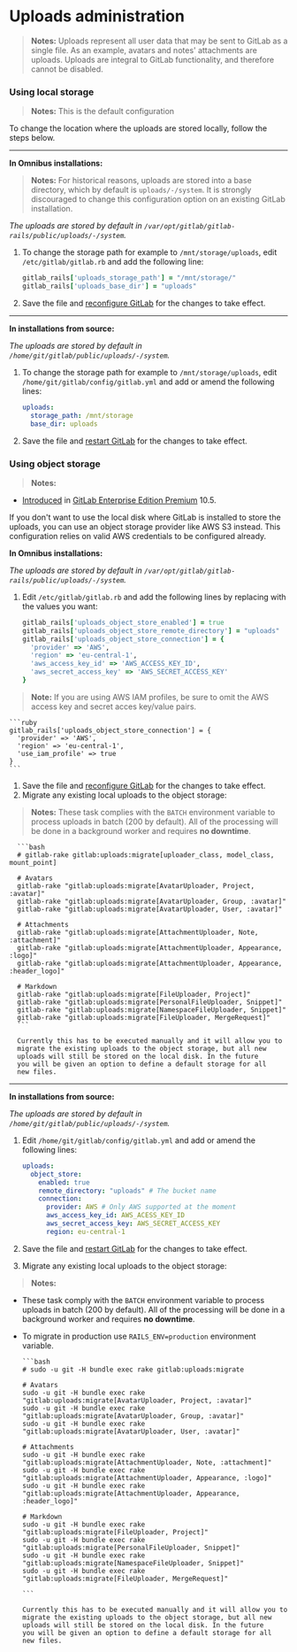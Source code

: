 # Uploads administration

>**Notes:**
Uploads represent all user data that may be sent to GitLab as a single file. As an example, avatars and notes' attachments are uploads. Uploads are integral to GitLab functionality, and therefore cannot be disabled.

### Using local storage

>**Notes:**
This is the default configuration

To change the location where the uploads are stored locally, follow the steps
below.

---

**In Omnibus installations:**

>**Notes:**
For historical reasons, uploads are stored into a base directory, which by default is `uploads/-/system`. It is strongly discouraged to change this configuration option on an existing GitLab installation.

_The uploads are stored by default in `/var/opt/gitlab/gitlab-rails/public/uploads/-/system`._

1. To change the storage path for example to `/mnt/storage/uploads`, edit
   `/etc/gitlab/gitlab.rb` and add the following line:

    ```ruby
    gitlab_rails['uploads_storage_path'] = "/mnt/storage/"
	gitlab_rails['uploads_base_dir'] = "uploads"
    ```

1. Save the file and [reconfigure GitLab][] for the changes to take effect.

---

**In installations from source:**

_The uploads are stored by default in
`/home/git/gitlab/public/uploads/-/system`._

1. To change the storage path for example to `/mnt/storage/uploads`, edit
   `/home/git/gitlab/config/gitlab.yml` and add or amend the following lines:

    ```yaml
	uploads:
	  storage_path: /mnt/storage
	  base_dir: uploads
    ```

1. Save the file and [restart GitLab][] for the changes to take effect.

### Using object storage

>**Notes:**
- [Introduced][ee-3867] in [GitLab Enterprise Edition Premium][eep] 10.5.

If you don't want to use the local disk where GitLab is installed to store the
uploads, you can use an object storage provider like AWS S3 instead.
This configuration relies on valid AWS credentials to be configured already.

**In Omnibus installations:**

_The uploads are stored by default in
`/var/opt/gitlab/gitlab-rails/public/uploads/-/system`._

1. Edit `/etc/gitlab/gitlab.rb` and add the following lines by replacing with
   the values you want:

    ```ruby
    gitlab_rails['uploads_object_store_enabled'] = true
    gitlab_rails['uploads_object_store_remote_directory'] = "uploads"
    gitlab_rails['uploads_object_store_connection'] = {
      'provider' => 'AWS',
      'region' => 'eu-central-1',
      'aws_access_key_id' => 'AWS_ACCESS_KEY_ID',
      'aws_secret_access_key' => 'AWS_SECRET_ACCESS_KEY'
    }
    ```

>**Note:**
If you are using AWS IAM profiles, be sure to omit the AWS access key and secret acces key/value pairs.

    ```ruby
    gitlab_rails['uploads_object_store_connection'] = {
      'provider' => 'AWS',
      'region' => 'eu-central-1',
      'use_iam_profile' => true
    }
    ```

1. Save the file and [reconfigure GitLab][] for the changes to take effect.
1. Migrate any existing local uploads to the object storage:

>**Notes:**
These task complies with the `BATCH` environment variable to process uploads in batch (200 by default). All of the processing will be done in a background worker and requires **no downtime**.

      ```bash
      # gitlab-rake gitlab:uploads:migrate[uploader_class, model_class, mount_point]
	  
	  # Avatars
	  gitlab-rake "gitlab:uploads:migrate[AvatarUploader, Project, :avatar]"
	  gitlab-rake "gitlab:uploads:migrate[AvatarUploader, Group, :avatar]"
	  gitlab-rake "gitlab:uploads:migrate[AvatarUploader, User, :avatar]"

      # Attachments
	  gitlab-rake "gitlab:uploads:migrate[AttachmentUploader, Note, :attachment]"
	  gitlab-rake "gitlab:uploads:migrate[AttachmentUploader, Appearance, :logo]"
	  gitlab-rake "gitlab:uploads:migrate[AttachmentUploader, Appearance, :header_logo]"

      # Markdown
	  gitlab-rake "gitlab:uploads:migrate[FileUploader, Project]"
	  gitlab-rake "gitlab:uploads:migrate[PersonalFileUploader, Snippet]"
	  gitlab-rake "gitlab:uploads:migrate[NamespaceFileUploader, Snippet]"
	  gitlab-rake "gitlab:uploads:migrate[FileUploader, MergeRequest]"
      ```

      Currently this has to be executed manually and it will allow you to
      migrate the existing uploads to the object storage, but all new
      uploads will still be stored on the local disk. In the future
      you will be given an option to define a default storage for all
      new files.

---

**In installations from source:**

_The uploads are stored by default in
`/home/git/gitlab/public/uploads/-/system`._

1. Edit `/home/git/gitlab/config/gitlab.yml` and add or amend the following
   lines:

    ```yaml
    uploads:
      object_store:
        enabled: true
        remote_directory: "uploads" # The bucket name
        connection:
          provider: AWS # Only AWS supported at the moment
          aws_access_key_id: AWS_ACESS_KEY_ID
          aws_secret_access_key: AWS_SECRET_ACCESS_KEY
          region: eu-central-1
    ```

1. Save the file and [restart GitLab][] for the changes to take effect.
1. Migrate any existing local uploads to the object storage:

>**Notes:**

- These task comply with the `BATCH` environment variable to process uploads in batch (200 by default). All of the processing will be done in a background worker and requires **no downtime**.

- To migrate in production use `RAILS_ENV=production` environment variable.

      ```bash
      # sudo -u git -H bundle exec rake gitlab:uploads:migrate
	  
	  # Avatars
	  sudo -u git -H bundle exec rake "gitlab:uploads:migrate[AvatarUploader, Project, :avatar]"
	  sudo -u git -H bundle exec rake "gitlab:uploads:migrate[AvatarUploader, Group, :avatar]"
	  sudo -u git -H bundle exec rake "gitlab:uploads:migrate[AvatarUploader, User, :avatar]"

      # Attachments
	  sudo -u git -H bundle exec rake "gitlab:uploads:migrate[AttachmentUploader, Note, :attachment]"
	  sudo -u git -H bundle exec rake "gitlab:uploads:migrate[AttachmentUploader, Appearance, :logo]"
	  sudo -u git -H bundle exec rake "gitlab:uploads:migrate[AttachmentUploader, Appearance, :header_logo]"

      # Markdown
	  sudo -u git -H bundle exec rake "gitlab:uploads:migrate[FileUploader, Project]"
	  sudo -u git -H bundle exec rake "gitlab:uploads:migrate[PersonalFileUploader, Snippet]"
	  sudo -u git -H bundle exec rake "gitlab:uploads:migrate[NamespaceFileUploader, Snippet]"
	  sudo -u git -H bundle exec rake "gitlab:uploads:migrate[FileUploader, MergeRequest]"
	  
      ```

      Currently this has to be executed manually and it will allow you to
      migrate the existing uploads to the object storage, but all new
      uploads will still be stored on the local disk. In the future
      you will be given an option to define a default storage for all
      new files.

[reconfigure gitlab]: restart_gitlab.md#omnibus-gitlab-reconfigure "How to reconfigure Omnibus GitLab"
[restart gitlab]: restart_gitlab.md#installations-from-source "How to restart GitLab"
[eep]: https://about.gitlab.com/gitlab-ee/ "GitLab Enterprise Edition Premium"
[ee-3867]: https://gitlab.com/gitlab-org/gitlab-ee/merge_requests/3867
